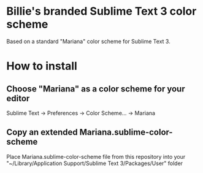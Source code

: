 # Billie's branded Sublime Text 3 color scheme
Based on a standard "Mariana" color scheme for Sublime Text 3.

# How to install

## Choose "Mariana" as a color scheme for your editor

Sublime Text -> Preferences -> Color Scheme... -> Mariana

## Copy an extended Mariana.sublime-color-scheme

Place Mariana.sublime-color-scheme file from this repository into your "~/Library/Application Support/Sublime Text 3/Packages/User" folder
